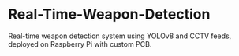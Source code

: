 # Real-Time-Weapon-Detection
Real-time weapon detection system using YOLOv8 and CCTV feeds, deployed on Raspberry Pi with custom PCB.
